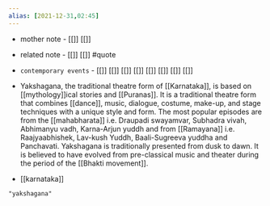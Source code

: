 ```yaml
---
alias: [2021-12-31,02:45]
---
```

- mother note - [[]] [[]]
- related note - [[]] [[]] #quote 
- `contemporary events` - [[]] [[]] [[]] [[]] [[]] [[]] [[]] [[]]

- Yakshagana, the traditional theatre form of [[Karnataka]], is based on [[mythology]]ical stories and [[Puranas]]. It is a traditional theatre form that combines [[dance]], music, dialogue, costume, make-up, and stage techniques with a unique style and form. The most popular episodes are from the [[mahabharata]] i.e. Draupadi swayamvar, Subhadra vivah, Abhimanyu vadh, Karna-Arjun yuddh and from [[Ramayana]] i.e. Raajyaabhishek, Lav-kush Yuddh, Baali-Sugreeva yuddha and Panchavati. Yakshagana is traditionally presented from dusk to dawn. It is believed to have evolved from pre-classical music and theater during the period of the [[Bhakti movement]].
- [[karnataka]]

```query
"yakshagana"
```